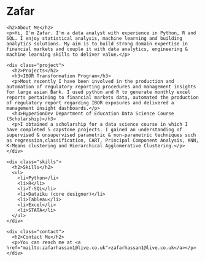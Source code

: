 <!DOCTYPE html>
<html>
  <head>
    <title>Zafar's Landing Page</title>
    <link rel="stylesheet" href="style.css">
  </head>
  <body>
    <h1>Zafar</h1>
    
    <h2>About Me</h2>
    <p>Hi, I'm Zafar. I'm a data analyst with experience in Python, R and SQL. I enjoy statistical analysis, machine learning and building analytics solutions. My aim is to build strong domain expertise in financial markets and couple it with data analytics, engineering & machine learning skills to deliver value.</p>

    <div class="project">
      <h2>Projects</h2>
      <h3>IBOR Transformation Program</h3>
      <p>Most recently I have been involved in the production and automation of regulatory reporting procedures and management insights for large asian Bank. I used python and R to generate monthly excel reports pertaining to financial markets data, automated the production of regulatory report regarding IBOR exposures and delivered a management insight dashboards.</p>
      <h3>HyperionDev Department of Education Data Science Course (Scholarship)</h3>
      <p>I obtained a scholarship for a data science course in which I have completed 5 capstone projects. I gained an understanding of supervised & unsupervised parametric & non-parametric techniques such as regression,classification, CART, Principal Component Analysis, KNN, K-Means clustering and Hierarchical Agglomerative Clustering.</p>
    </div>
    
    <div class="skills">
      <h2>Skills</h2>
      <ul>
        <li>Python</li>
        <li>R</li>
        <li>T-SQL</li>
        <li>Dataiku (core designer)</li>
        <li>Tableau</li>
        <li>Excel</li>
        <li>STATA</li>
      </ul>
    </div>
    
    <div class="contact">
      <h2>Contact Me</h2>
      <p>You can reach me at <a href="mailto:zafarhassan1@live.co.uk">zafarhassan1@live.co.uk</a></p>
    </div>
  </body>
</html>
